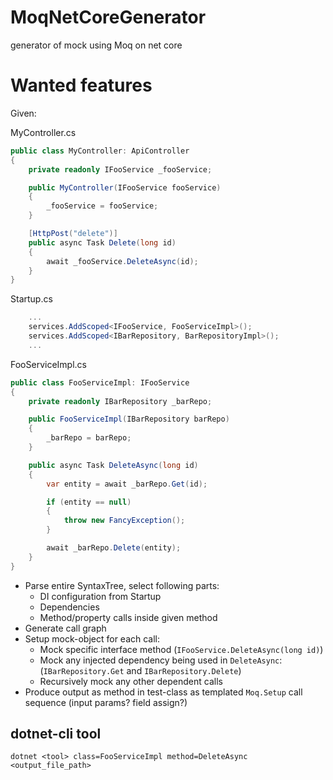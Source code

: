 # MoqNetCoreGenerator
generator of mock using Moq on net core

# Wanted features
Given:

MyController.cs
```csharp
public class MyController: ApiController 
{
    private readonly IFooService _fooService;

    public MyController(IFooService fooService) 
    {
        _fooService = fooService;
    }

    [HttpPost("delete")]
    public async Task Delete(long id)
    {
        await _fooService.DeleteAsync(id);
    } 
}
```

Startup.cs
```csharp
    ...
    services.AddScoped<IFooService, FooServiceImpl>();
    services.AddScoped<IBarRepository, BarRepositoryImpl>();
    ...
```

FooServiceImpl.cs
```csharp
public class FooServiceImpl: IFooService
{
    private readonly IBarRepository _barRepo;

    public FooServiceImpl(IBarRepository barRepo) 
    {
        _barRepo = barRepo;
    }

    public async Task DeleteAsync(long id) 
    {
        var entity = await _barRepo.Get(id);

        if (entity == null)
        {
            throw new FancyException();
        }

        await _barRepo.Delete(entity);
    }
}
```
* Parse entire SyntaxTree, select following parts: 
    * DI configuration from Startup
    * Dependencies
    * Method/property calls inside given method
* Generate call graph
* Setup mock-object for each call:
    * Mock specific interface method (`IFooService.DeleteAsync(long id)`)
    * Mock any injected dependency being used in `DeleteAsync`: 
        (`IBarRepository.Get` and `IBarRepository.Delete`)
    * Recursively mock any other dependent calls
* Produce output as method in test-class as templated `Moq.Setup` call sequence (input params? field assign?)

## dotnet-cli tool
`dotnet <tool> class=FooServiceImpl method=DeleteAsync <output_file_path>`